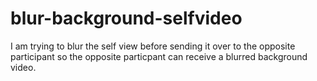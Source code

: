 # blur-background-selfvideo

I am trying to blur the self view before sending it over to the opposite participant so the opposite particpant can receive a blurred background video.
